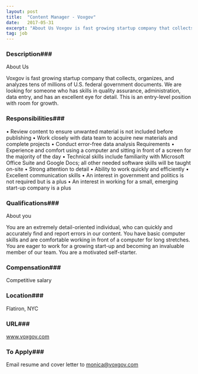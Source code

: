 ```yaml
---
layout: post
title:  "Content Manager - Voxgov"
date:   2017-05-31
excerpt: "About Us Voxgov is fast growing startup company that collects, organizes, and analyzes tens of millions of U.S. federal government documents. We are looking for someone who has skills in quality assurance, administration, data entry, and has an excellent eye for detail. This is an entry-level position with room for..."
tag: job
---
```


### Description###

About Us

Voxgov is fast growing startup company that collects, organizes, and analyzes tens of millions of U.S. federal government documents. We are looking for someone who has skills in quality assurance, administration, data entry, and has an excellent eye for detail. This is an entry-level position with room for growth.


### Responsibilities###

• Review content to ensure unwanted material is not included before publishing
• Work closely with data team to acquire new materials and complete projects
• Conduct error-free data analysis
Requirements
• Experience and comfort using a computer and sitting in front of a screen for the majority of the
day
• Technical skills include familiarity with Microsoft Office Suite and Google Docs; all other needed
software skills will be taught on-site
• Strong attention to detail
• Ability to work quickly and efficiently
• Excellent communication skills
• An interest in government and politics is not required but is a plus
• An interest in working for a small, emerging start-up company is a plus



### Qualifications###

About you

You are an extremely detail-oriented individual, who can quickly and accurately find and report errors in our content. You have basic computer skills and are comfortable working in front of a computer for long stretches. You are eager to work for a growing start-up and becoming an invaluable member of our team. You are a motivated self-starter.



### Compensation###

Competitive salary


### Location###

Flatiron, NYC


### URL###

www.voxgov.com

### To Apply###

Email resume and cover letter to monica@voxgov.com





